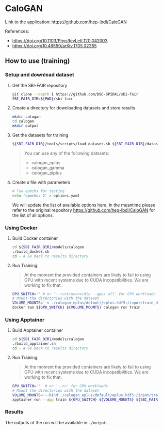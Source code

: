 

# CaloGAN
Link to the application: 
https://github.com/hep-lbdl/CaloGAN

References: 
- https://doi.org/10.1103/PhysRevLett.120.042003
- https://doi.org/10.48550/arXiv.1705.02355


## How to use (training)
### Setup and download dataset
1. Get the SBI-FAIR repository 
    ```bash
    git clone --depth 1 https://github.com/DSC-SPIDAL/sbi-fair
    SBI_FAIR_DIR=${PWD}/sbi-fair
    ```

2. Create a directory for downloading datasets and store results
    ```bash
    mkdir calogan
    cd calogan
    mkdir output
    ```

3. Get the datasets for training

    ```bash
    ${SBI_FAIR_DIR}/tools/scripts/load_dataset.sh ${SBI_FAIR_DIR}/datasets/calogan/datasets.yaml calogan_eplus
    ```
    > You can use any of the following datasets:
    > -  calogan_eplus
    > -  calogan_gamma
    > -  calogan_piplus
    

4. Create a file with parameters 
    ```bash
    # Few epochs for testing
    echo 'epochs: 2' > options.yaml 
    ```
    We will update the list of available options here, in the meantime please
    refer to the original repository https://github.com/hep-lbdl/CaloGAN for the list of all options.

### Using Docker
1. Build Docker container
    ```bash
    cd ${SBI_FAIR_DIR}/models/calogan
    ./build_docker.sh
    cd - # Go back to results directory 
    ```

2. Run Training 
    > At the moment the provided containers are likely to fail to using GPU with recent
    > systems due to CUDA incopatibilities. We are working to fix that.
    ```bash
    GPU_SWITCH='' # or '--runtime=nvidia --gpus all' for GPU workloads
    # Mount the directories with the dataset
    VOLUME_MOUNTS='-v ./calogan_eplus/default/eplus.hdf5:/input/train_dataset -v ./output:/output -v ./options.yaml:/input/options.yaml'
    docker run ${GPU_SWITCH} ${VOLUME_MOUNTS} calogan run train
    ```

### Using Apptainer
1. Build Apptainer container
    ```bash
    cd ${SBI_FAIR_DIR}/models/calogan
    ./build_apptainer.sh
    cd - # Go back to results directory 
    ```

2. Run Training 
    > At the moment the provided containers are likely to fail to using GPU with recent
    > systems due to CUDA incopatibilities. We are working to fix that.
    ```bash
    GPU_SWITCH=''  # or '--nv' for GPU workloads
    # Mount the directories with the dataset
    VOLUME_MOUNTS='--bind ./calogan_eplus/default/eplus.hdf5:/input/train_dataset --bind ./output:/output --bind ./options.yaml:/input/options.yaml'
    apptainer run --app train ${GPU_SWITCH} ${VOLUME_MOUNTS} ${SBI_FAIR_DIR}/models/calogan/calogan.sif
    ```

### Results
The outputs of the run will be available in `./output`.
